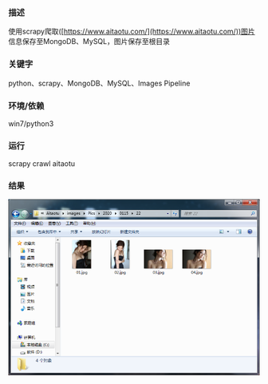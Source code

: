 ### 描述
使用scrapy爬取([https://www.aitaotu.com/](https://www.aitaotu.com/))图片  
信息保存至MongoDB、MySQL，图片保存至根目录
### 关键字
python、scrapy、MongoDB、MySQL、Images Pipeline
### 环境/依赖
win7/python3
### 运行
scrapy crawl aitaotu
### 结果
![](https://github.com/EExplode/scrapy_aitaotu/raw/master/11.png)
